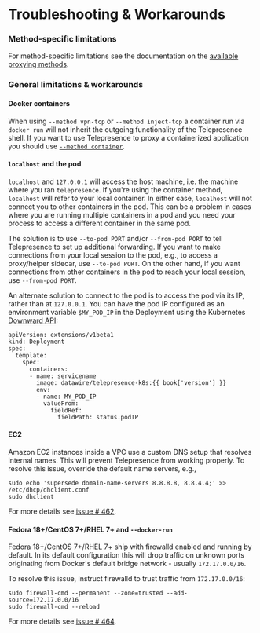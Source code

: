 # Troubleshooting & Workarounds

### Method-specific limitations

For method-specific limitations see the documentation on the [available proxying methods](/reference/methods.html).

### General limitations & workarounds

#### Docker containers

When using `--method vpn-tcp` or `--method inject-tcp` a container run via `docker run` will not inherit the outgoing functionality of the Telepresence shell.
If you want to use Telepresence to proxy a containerized application you should use [`--method container`](/tutorials/docker.html).

#### `localhost` and the pod

`localhost` and `127.0.0.1` will access the host machine, i.e. the machine where you ran `telepresence`.
If you're using the container method, `localhost` will refer to your local container.
In either case, `localhost` will not connect you to other containers in the pod.
This can be a problem in cases where you are running multiple containers in a pod and you need your process to access a different container in the same pod.

The solution is to use `--to-pod PORT` and/or `--from-pod PORT` to tell Telepresence to set up additional forwarding.
If you want to make connections from your local session to the pod, e.g., to access a proxy/helper sidecar, use `--to-pod PORT`.
On the other hand, if you want connections from other containers in the pod to reach your local session, use `--from-pod PORT`.

An alternate solution to connect to the pod is to access the pod via its IP, rather than at `127.0.0.1`.
You can have the pod IP configured as an environment variable `$MY_POD_IP` in the Deployment using the Kubernetes [Downward API](https://kubernetes.io/docs/tasks/configure-pod-container/environment-variable-expose-pod-information/):

<pre><code class="lang-yaml">apiVersion: extensions/v1beta1
kind: Deployment
spec:
  template:
    spec:
      containers:
      - name: servicename
        image: datawire/telepresence-k8s:{{ book['version'] }}
        env:
        - name: MY_POD_IP
          valueFrom:
            fieldRef:
              fieldPath: status.podIP
</code></pre>

#### EC2

Amazon EC2 instances inside a VPC use a custom DNS setup that resolves internal names. This will prevent Telepresence from working properly. To resolve this issue, override the default name servers, e.g.,

```
sudo echo 'supersede domain-name-servers 8.8.8.8, 8.8.4.4;' >> /etc/dhcp/dhclient.conf
sudo dhclient
```

For more details see [issue # 462](https://github.com/datawire/telepresence/issues/462).

#### Fedora 18+/CentOS 7+/RHEL 7+ and `--docker-run`

Fedora 18+/CentOS 7+/RHEL 7+ ship with firewalld enabled and running by default. In its default configuration this will drop traffic on unknown ports originating from Docker's default bridge network - usually `172.17.0.0/16`. 

To resolve this issue, instruct firewalld to trust traffic from `172.17.0.0/16`:

```
sudo firewall-cmd --permanent --zone=trusted --add-source=172.17.0.0/16
sudo firewall-cmd --reload
```

For more details see [issue # 464](https://github.com/datawire/telepresence/issues/464).
